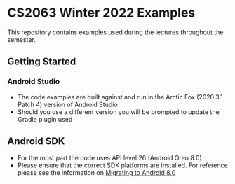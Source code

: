 # CS2063 Winter 2022 Examples

This repository contains examples used during the lectures throughout the semester.

## Getting Started

### Android Studio
* The code examples are built against and run in the Arctic Fox (2020.3.1 Patch 4) version of Android Studio
* Should you use a different version you will be prompted to update the Gradle plugin used

## Android SDK
* For the most part the code uses API level 26 (Android Oreo 8.0)
* Please ensure that the correct SDK platforms are installed.  For reference please see the information on [Migrating to Android 8.0](https://developer.android.com/about/versions/oreo/android-8.0-migration#bfa)

